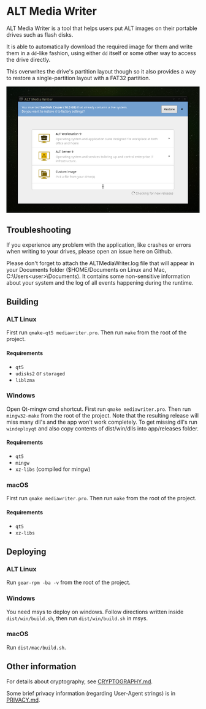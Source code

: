 # ALT Media Writer

ALT Media Writer is a tool that helps users put ALT images on their portable drives such as flash disks.

It is able to automatically download the required image for them and write them in a `dd`-like fashion, using either `dd` itself or some other way to access the drive directly.

This overwrites the drive's partition layout though so it also provides a way to restore a single-partition layout with a FAT32 partition.

![ALT Media Writer front page](/dist/screenshots/frontpage.png)

## Troubleshooting

If you experience any problem with the application, like crashes or errors when writing to your drives, please open an issue here on Github.

Please don't forget to attach the ALTMediaWriter.log file that will appear in your Documents folder ($HOME/Documents on Linux and Mac, C:\Users\<user>\Documents). It contains some non-sensitive information about your system and the log of all events happening during the runtime.

## Building

### ALT Linux

First run `qmake-qt5 mediawriter.pro`. Then run `make` from the root of the project.

#### Requirements

* `qt5`
* `udisks2` or `storaged`
* `liblzma`

### Windows

Open Qt-mingw cmd shortcut. First run `qmake mediawriter.pro`. Then run `mingw32-make` from the root of the project. Note that the resulting release will miss many dll's and the app won't work completely. To get missing dll's run `windeployqt` and also copy contents of dist/win/dlls into app/releases folder.

#### Requirements

* `qt5`
* `mingw`
* `xz-libs` (compiled for mingw)

### macOS

First run `qmake mediawriter.pro`. Then run `make` from the root of the project.

#### Requirements

* `qt5`
* `xz-libs`

## Deploying

### ALT Linux

Run `gear-rpm -ba -v` from the root of the project.

### Windows

You need msys to deploy on windows. Follow directions written inside `dist/win/build.sh`, then run `dist/win/build.sh` in msys.

### macOS

Run `dist/mac/build.sh`.

## Other information

For details about cryptography, see [CRYPTOGRAPHY.md](CRYPTOGRAPHY.md).

Some brief privacy information (regarding User-Agent strings) is in [PRIVACY.md](PRIVACY.md).

